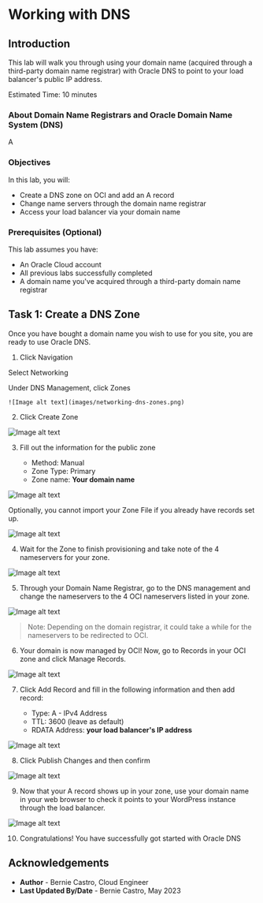 # Working with DNS

## Introduction

This lab will walk you through using your domain name (acquired through a third-party domain name registrar) with Oracle DNS to point to your load balancer's public IP address.

Estimated Time: 10 minutes

### About Domain Name Registrars and Oracle Domain Name System (DNS)
A

### Objectives

In this lab, you will:
* Create a DNS zone on OCI and add an A record
* Change name servers through the domain name registrar
* Access your load balancer via your domain name

### Prerequisites (Optional)

This lab assumes you have:
* An Oracle Cloud account
* All previous labs successfully completed
* A domain name you've acquired through a third-party domain name registrar

## Task 1: Create a DNS Zone

Once you have bought a domain name you wish to use for you site, you are ready to use Oracle DNS.

1. Click Navigation



  Select Networking



  Under DNS Management, click Zones

	![Image alt text](images/networking-dns-zones.png)

2. Click Create Zone

  ![Image alt text](images/dns-create-zone.png)

3. Fill out the information for the public zone

    - Method: Manual
    - Zone Type: Primary
    - Zone name: **Your domain name**

  ![Image alt text](images/dns-zone-manual.png)



  Optionally, you cannot import your Zone File if you already have records set up.

  ![Image alt text](images/dns-zone-import.png)

4. Wait for the Zone to finish provisioning and take note of the 4 nameservers for your zone.

  ![Image alt text](images/dns-zone-provisioning.png)

5. Through your Domain Name Registrar, go to the DNS management and change the nameservers to the 4 OCI nameservers listed in your zone.

  ![Image alt text](images/dns-registrar-change-ns.png)

  > Note: Depending on the domain registrar, it could take a while for the nameservers to be redirected to OCI.

6. Your domain is now managed by OCI! Now, go to Records in your OCI zone and click Manage Records.

  ![Image alt text](images/dns-manage-records.png)

7. Click Add Record and fill in the following information and then add record:

    - Type: A - IPv4 Address
    - TTL: 3600 (leave as default)
    - RDATA Address: **your load balancer's IP address**

  ![Image alt text](images/dns-add-record.png)

8. Click Publish Changes and then confirm

  ![Image alt text](images/dns-publish-record.png)

9. Now that your A record shows up in your zone, use your domain name in your web browser to check it points to your WordPress instance through the load balancer.

  ![Image alt text](images/dns-wordpress.png)

10. Congratulations! You have successfully got started with Oracle DNS

## Acknowledgements
* **Author** - Bernie Castro, Cloud Engineer
* **Last Updated By/Date** - Bernie Castro, May 2023

